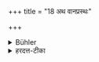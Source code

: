 +++
title = "18 अथ वानप्रस्थः"

+++

<details><summary>Bühler</summary>

18. Now (follow the rules regarding) the hermit living in the woods.
</details>

<details><summary>हरदत्त-टीका</summary>

## सूत्रम्
अथ वानप्रस्थः ॥ १८॥  
### टिप्पनी
अनन्तरं वानप्रस्थाश्रम उच्यते ॥ १८॥
</details>
